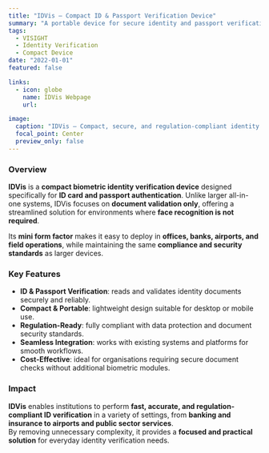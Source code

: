 ```yaml
---
title: "IDVis — Compact ID & Passport Verification Device"
summary: "A portable device for secure identity and passport verification. IDVis offers a lightweight, reliable, and compliance-ready solution for on-site document authentication, without the need for face recognition."
tags:
  - VISIGHT
  - Identity Verification
  - Compact Device
date: "2022-01-01"
featured: false

links:
  - icon: globe
    name: IDVis Webpage
    url: 

image:
  caption: "IDVis — Compact, secure, and regulation-compliant identity verification device."
  focal_point: Center
  preview_only: false
---
```


### Overview
**IDVis** is a **compact biometric identity verification device** designed specifically for **ID card and passport authentication**. Unlike larger all-in-one systems, IDVis focuses on **document validation only**, offering a streamlined solution for environments where **face recognition is not required**.  

Its **mini form factor** makes it easy to deploy in **offices, banks, airports, and field operations**, while maintaining the same **compliance and security standards** as larger devices.

### Key Features
- **ID & Passport Verification**: reads and validates identity documents securely and reliably.  
- **Compact & Portable**: lightweight design suitable for desktop or mobile use.  
- **Regulation-Ready**: fully compliant with data protection and document security standards.  
- **Seamless Integration**: works with existing systems and platforms for smooth workflows.  
- **Cost-Effective**: ideal for organisations requiring secure document checks without additional biometric modules.  

### Impact
**IDVis** enables institutions to perform **fast, accurate, and regulation-compliant ID verification** in a variety of settings, from **banking and insurance to airports and public sector services**.  
By removing unnecessary complexity, it provides a **focused and practical solution** for everyday identity verification needs.
